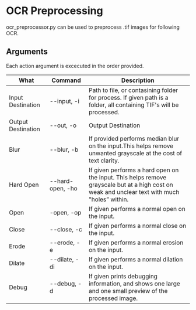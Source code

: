 # OCR Preprocessing

ocr_preprocessor.py can be used to preprocess .tif images for following OCR. 

## Arguments
Each action argument is excecuted in the order provided.

What | Command | Description
------|---------|-----------
Input Destination|--input, -i |Path to file, or contasining folder for process. If given path is a folder, all containing TIF's will be processed.
Output Destination|--out, -o|Output Destination|Path to folder where the optimized files should be stored.
Blur|--blur, -b|If provided performs median blur on the input.This helps remove unwanted grayscale at the cost of text clarity.
Hard Open|--hard-open, -ho|If given performs a hard open on the input. This helps remove grayscale but at a high cost on weak and unclear text with much "holes” within.
Open|-open, -op|If given performs a normal open on the input.
Close|--close, -c|If given performs a normal close on the input.
Erode|--erode, -e|If given performs a normal erosion on the input.
Dilate|--dilate, -di|If given performs a normal dilation on the input.
Debug|--debug, -d|If given prints debugging information, and shows one large and one small preview of the processed image.
